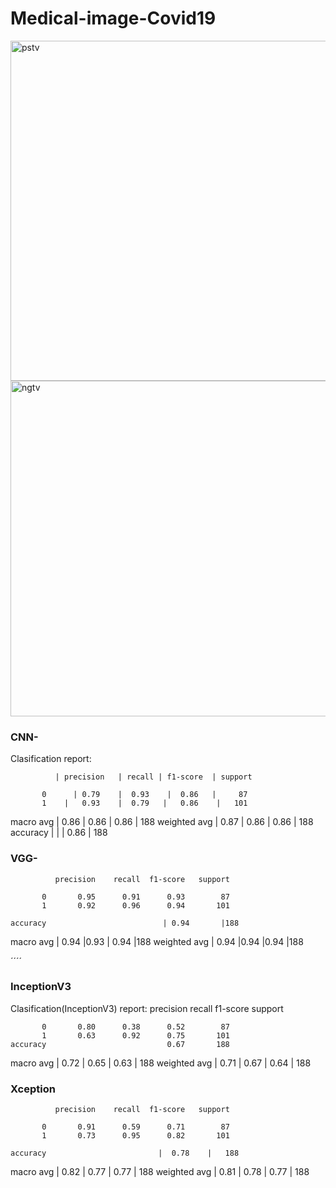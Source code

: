 # Medical-image-Covid19

<img width="544" alt="pstv" src="https://user-images.githubusercontent.com/55817519/157409471-78a09111-0ce5-4b48-adc8-cba1a0277b64.png"> 
<img width="537" alt="ngtv" src="https://user-images.githubusercontent.com/55817519/157409483-6aa69167-d8e2-464d-a12a-c726038f46fb.png">



### CNN-


Clasification report:

              | precision   | recall | f1-score  | support

           0      | 0.79    |  0.93    |  0.86   |     87
           1    |   0.93    |  0.79   |   0.86    |   101
   macro avg    |   0.86   |   0.86 |     0.86  |     188
weighted avg     |  0.87    |  0.86    |  0.86    |   188
    accuracy      |         |          |  0.86    |   188



### VGG-

              precision    recall  f1-score   support

           0       0.95      0.91      0.93        87
           1       0.92      0.96      0.94       101

    accuracy                          | 0.94       |188
   macro avg      | 0.94      |0.93     | 0.94       |188
weighted avg      | 0.94      |0.94      |0.94       |188




´´´´
### InceptionV3

Clasification(InceptionV3) report:
               precision    recall  f1-score   support

           0       0.80      0.38      0.52        87
           1       0.63      0.92      0.75       101
    accuracy                           0.67       188
   macro avg     |  0.72    |  0.65   |   0.63    |   188
weighted avg    |   0.71     | 0.67    |  0.64    |   188



### Xception

              precision    recall  f1-score   support

           0       0.91      0.59      0.71        87
           1       0.73      0.95      0.82       101

    accuracy                         |  0.78    |   188
   macro avg    |   0.82   |   0.77  |    0.77  |     188
weighted avg    |   0.81   |   0.78  |    0.77   |    188


